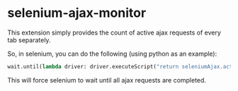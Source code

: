 # selenium-ajax-monitor

This extension simply provides the count of active ajax requests of every tab separately.

So, in selenium, you can do the following (using python as an example):

```python
wait.until(lambda driver: driver.executeScript("return seleniumAjax.active === 0"))
```

This will force selenium to wait until all ajax requests are completed.
